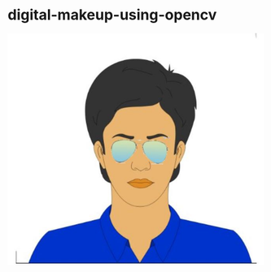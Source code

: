 # digital-makeup-using-opencv

![alt text](https://github.com/achuthasubhash/digital-makeup-using-opencv/blob/master/Capture5.JPG)
